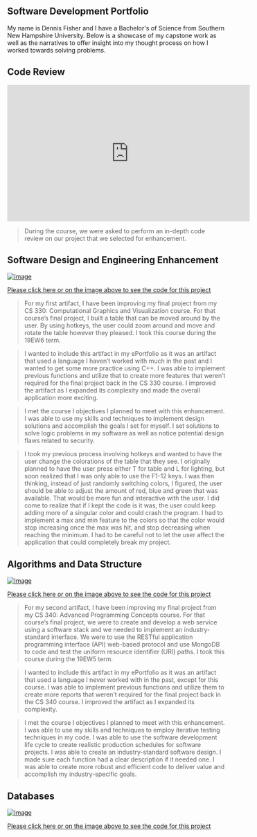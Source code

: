 ## Software Development Portfolio

My name is Dennis Fisher and I have a Bachelor's of Science from Southern New Hampshire University. Below is a showcase of my capstone work as well as the narratives to offer insight into my thought process on how I worked towards solving problems.

## Code Review
<iframe width="560" height="315" src="https://www.youtube.com/embed/etfyGvEYu7I" frameborder="0" allow="accelerometer; autoplay; encrypted-media; gyroscope; picture-in-picture" allowfullscreen></iframe>

>During the course, we were asked to perform an in-depth code review on our project that we selected for enhancement.

## Software Design and Engineering Enhancement

[![image](https://engineering.fb.com/wp-content/uploads/2015/06/1522635669452_11.jpg)](https://github.com/dennis-fisher-snhu/dennis-fisher-snhu.github.io/tree/master/tableDennis)

[Please click here or on the image above to see the code for this project](https://github.com/dennis-fisher-snhu/dennis-fisher-snhu.github.io/tree/master/tableDennis)
>For my first artifact, I have been improving my final project from my CS 330: Computational Graphics and Visualization course. For that course’s final project, I built a table that can be moved around by the user. By using hotkeys, the user could zoom around and move and rotate the table however they pleased. I took this course during the 19EW6 term. 

>I wanted to include this artifact in my ePortfolio as it was an artifact that used a language I haven’t worked with much in the past and I wanted to get some more practice using C++. I was able to implement previous functions and utilize that to create more features that weren’t required for the final project back in the CS 330 course. I improved the artifact as I expanded its complexity and made the overall application more exciting. 

>I met the course I objectives I planned to meet with this enhancement. I was able to use my skills and techniques to implement design solutions and accomplish the goals I set for myself. I set solutions to solve logic problems in my software as well as notice potential design flaws related to security. 

>I took my previous process involving hotkeys and wanted to have the user change the colorations of the table that they see. I originally planned to have the user press either T for table and L for lighting, but soon realized that I was only able to use the F1-12 keys. I was then thinking, instead of just randomly switching colors, I figured, the user should be able to adjust the amount of red, blue and green that was available. That would be more fun and interactive with the user. I did come to realize that if I kept the code is it was, the user could keep adding more of a singular color and could crash the program. I had to implement a max and min feature to the colors so that the color would stop increasing once the max was hit, and stop decreasing when reaching the minimum. I had to be careful not to let the user affect the application that could completely break my project.

## Algorithms and Data Structure

[![image](https://blog-assets.spotinst.com/app/uploads/2017/07/17202136/MongoDB-1440x728.jpg)](https://github.com/dennis-fisher-snhu/dennis-fisher-snhu.github.io/tree/master/cs-340-unit)

[Please click here or on the image above to see the code for this project](https://github.com/dennis-fisher-snhu/dennis-fisher-snhu.github.io/tree/master)

>For my second artifact, I have been improving my final project from my CS 340: Advanced Programming Concepts course. For that course’s final project, we were to create and develop a web service using a software stack and we needed to implement an industry-standard interface. We were to use the RESTful application programming interface (API) web-based protocol and use MongoDB to code and test the uniform resource identifier (URI) paths.  I took this course during the 19EW5 term. 

>I wanted to include this artifact in my ePortfolio as it was an artifact that used a language I never worked with in the past, except for this course. I was able to implement previous functions and utilize them to create more reports that weren’t required for the final project back in the CS 340 course. I improved the artifact as I expanded its complexity.

>I met the course I objectives I planned to meet with this enhancement. I was able to use my skills and techniques to employ iterative testing techniques in my code. I was able to use the software development life cycle to create realistic production schedules for software projects. I was able to create an industry-standard software design. I made sure each function had a clear description if it needed one. I was able to create more robust and efficient code to deliver value and accomplish my industry-specific goals.


## Databases

[![image](https://miro.medium.com/max/1000/1*tuQwT4emzBkWBxg_IdrsJw.jpeg)](https://github.com/dennis-fisher-snhu/dennis-fisher-snhu.github.io/tree/master)

[Please click here or on the image above to see the code for this project](https://github.com/dennis-fisher-snhu/dennis-fisher-snhu.github.io/tree/master)
